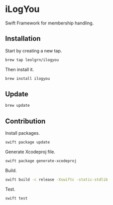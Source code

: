 # iLogYou

Swift Framework for membership handling.

## Installation

Start by creating a new tap.

```bash
brew tap leolgrn/ilogyou
```

Then install it.

```bash
brew install ilogyou
```

## Update

```bash
brew update
```

## Contribution

Install packages.

```bash
swift package update
```

Generate Xcodeproj file.

```bash
swift package generate-xcodeproj
```

Build.

```bash
swift build -c release -Xswiftc -static-stdlib
```

Test.

```bash
swift test
```
